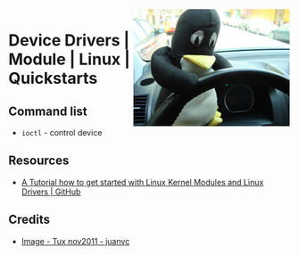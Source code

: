 <img src="../../assets/5197178268_725d5a995b_b.jpg" alt="Tux nov2011" style="width: 280px;" align="right">

# Device Drivers | Module | Linux | Quickstarts

## Command list
- `ioctl` - control device

## Resources
- [A Tutorial how to get started with Linux Kernel Modules and Linux Drivers | GitHub](https://github.com/jnbdz/Linux_Driver_Tutorial)

## Credits
- [Image - Tux nov2011 - juanvc](https://wordpress.org/openverse/image/76c306a6-62a6-4136-acf2-c20aede48a29)
